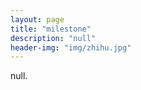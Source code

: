 ```yaml
---
layout: page
title: "milestone"
description: "null"
header-img: "img/zhihu.jpg"
---
```


null.






